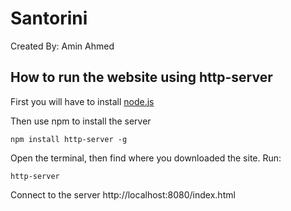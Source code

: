 # Santorini
Created By: Amin Ahmed
## How to run the website using http-server

First you will have to install [node.js](https://nodejs.org) 

Then use npm to install the server 
```
npm install http-server -g
```
Open the terminal, then find where you downloaded the site.
Run:
```
http-server
```
Connect to the server 
http://localhost:8080/index.html
